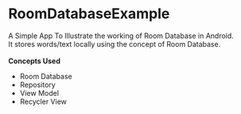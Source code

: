 # RoomDatabaseExample

A Simple App To Illustrate the working of Room Database in Android.
<br>
It stores words/text locally using the concept of Room Database.
<br>
<br>
**Concepts Used** <br>
 - Room Database
 - Repository
 - View Model
 - Recycler View
